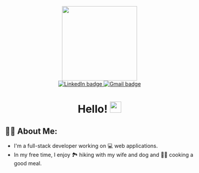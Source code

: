 <div align="center">
  <img src="https://res.cloudinary.com/detcvmtip/image/upload/v1656448763/hiking_dscajk.jpg" height="200" width="auto"/>
  <div>
    <a target="_blank" href="https://www.linkedin.com/in/pjkozlowskijr/" rel="noopener noreferrer">
      <img src="https://img.shields.io/badge/LinkedIn-blue?logo=linkedin&logoColor=white&style=for-the-badge" alt="LinkedIn badge">
    </a>
    <a href="mailto:pjkozlowskijr@gmail.com">
      <img src="https://img.shields.io/badge/Gmail-red?logo=gmail&logoColor=white&style=for-the-badge" alt="Gmail badge">
    </a>
  </div>
  <h1>
    Hello!
    <img src="https://media.giphy.com/media/hvRJCLFzcasrR4ia7z/giphy.gif" width="30"/>
  </h1>
</div>

## :man_technologist: About Me: 

- I'm a full-stack developer working on :computer: web applications. 
- In my free time, I enjoy :national_park: hiking with my wife and dog and :man_cook: cooking a good meal.
